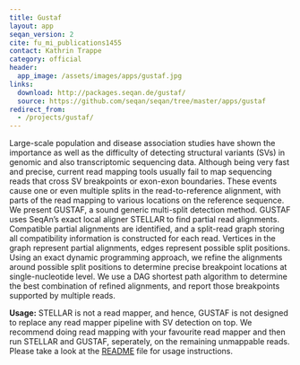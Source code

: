 ```yaml
---
title: Gustaf
layout: app
seqan_version: 2
cite: fu_mi_publications1455
contact: Kathrin Trappe
category: official
header:
  app_image: /assets/images/apps/gustaf.jpg
links:
  download: http://packages.seqan.de/gustaf/
  source: https://github.com/seqan/seqan/tree/master/apps/gustaf
redirect_from:
  - /projects/gustaf/
---
```


Large-scale population and disease association studies have shown the importance as well as the difficulty of detecting
structural variants (SVs) in genomic and also transcriptomic sequencing data. Although being very fast and precise,
current read mapping tools usually fail to map sequencing reads that cross SV breakpoints or exon-exon boundaries.
These events cause one or even multiple splits in the read-to-reference alignment, with parts of the read mapping to
various locations on the reference sequence.
We present GUSTAF, a sound generic multi-split detection method. GUSTAF uses SeqAn’s exact local aligner STELLAR to
find partial read alignments. Compatible partial alignments are identified, and a split-read graph storing all
compatibility information is constructed for each read. Vertices in the graph represent partial alignments, edges
represent possible split positions. Using an exact dynamic programming approach, we refine the alignments around
possible split positions to determine precise breakpoint locations at single-nucleotide level. We use a DAG shortest
path algorithm to determine the best combination of refined alignments, and report those breakpoints supported by
multiple reads.

**Usage:** STELLAR is not a read mapper, and hence, GUSTAF is not designed to replace any read mapper pipeline with SV
detection on top. We recommend doing read mapping with your favourite read mapper and then run STELLAR and GUSTAF,
seperately, on the remaining unmappable reads.
Please take a look at the [README](https://github.com/seqan/seqan/blob/develop/apps/gustaf/README) file for usage
instructions.